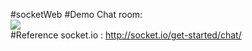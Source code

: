 #socketWeb
#Demo 
Chat room:<br>
![](http://imgur.com/DIga87b.png)<br>
#Reference
socket.io : http://socket.io/get-started/chat/
